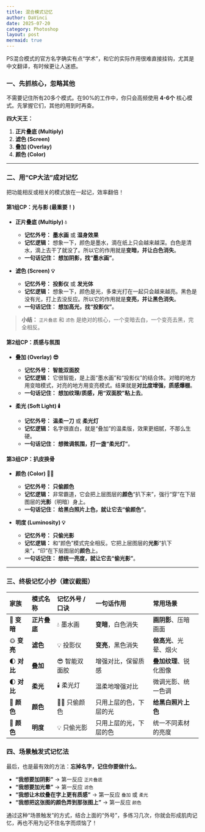 ```yaml
---
title: 混合模式记忆
author: DaVinci
date: 2025-07-20
category: Photoshop
layout: post
mermaid: true
---
```


PS混合模式的官方名字确实有点“学术”，和它的实际作用很难直接挂钩，尤其是中文翻译，有时候更让人迷惑。


### 一、先抓核心，忽略其他

不需要记住所有20多个模式。在90%的工作中，你只会高频使用 **4-6个** 核心模式。先掌握它们，其他的用到时再查。

**四大天王：**
1.  **正片叠底 (Multiply)**
2.  **滤色 (Screen)**
3.  **叠加 (Overlay)**
4.  **颜色 (Color)**

---

### 二、用“CP大法”成对记忆

把功能相反或相关的模式放在一起记，效率翻倍！

#### **第1组CP：光与影 (最重要！)**

* **正片叠底 (Multiply) 💧**
    * **记忆外号：** **墨水画** 或 **湿身效果**
    * **记忆逻辑：** 想象一下，颜色是墨水，滴在纸上只会越来越深。白色是清水，滴上去干了就没了。所以它的作用就是**变暗，并让白色消失**。
    * **一句话记住：** **想加阴影，找“墨水画”**。

* **滤色 (Screen) 💡**
    * **记忆外号：** **投影仪** 或 **发光体**
    * **记忆逻辑：** 想象一下，颜色是光，多束光打在一起只会越来越亮。黑色是没有光，打上去没反应。所以它的作用就是**变亮，并让黑色消失**。
    * **一句话记住：** **想加高光，找“投影仪”**。

> **小结：** `正片叠底` 和 `滤色` 是绝对的核心，一个变暗去白，一个变亮去黑，完全相反。

#### **第2组CP：质感与氛围**

* **叠加 (Overlay) 😎**
    * **记忆外号：** **智能双面胶**
    * **记忆逻辑：** 它很智能，是上面“墨水画”和“投影仪”的结合体。对暗的地方用变暗模式，对亮的地方用变亮模式。结果就是**对比度增强，质感爆棚**。
    * **一句话记住：** **想加纹理/质感，用“双面胶”粘上去**。

* **柔光 (Soft Light) 🕯️**
    * **记忆外号：** **温柔一刀** 或 **柔光灯**
    * **记忆逻辑：** 名字很直白，就是“叠加”的温柔版，效果更细腻，不那么生硬。
    * **一句话记住：** **想微调氛围，打一盏“柔光灯”**。

#### **第3组CP：扒皮换骨**

* **颜色 (Color) 👩‍🎨**
    * **记忆外号：** **只偷颜色**
    * **记忆逻辑：** 非常霸道，它会把上层图层的**颜色**“扒下来”，强行“穿”在下层图层的**光影**（明暗）身上。
    * **一句话记住：** **给黑白照片上色，就让它去“偷颜色”**。

* **明度 (Luminosity) 💡**
    * **记忆外号：** **只偷光影**
    * **记忆逻辑：** 和“颜色”模式完全相反。它把上层图层的**光影**“扒下来”，“印”在下层图层的**颜色**上。
    * **一句话记住：** **想统一亮度，就让它去“偷光影”**。

---

### 三、终极记忆小抄（建议截图）

| 家族 | 模式名称 | 记忆外号 / 口诀 | 一句话作用 | 常用场景 |
| :--- | :--- | :--- | :--- | :--- |
| 🌚 **变暗** | **正片叠底** | 💧 墨水画 | **变暗**，白色消失 | **画阴影**、压暗画面 |
| 🌞 **变亮** | **滤色** | 💡 投影仪 | **变亮**，黑色消失 | **做高光**、光晕、烟火 |
| 🌓 **对比** | **叠加** | 😎 智能双面胶 | 增强对比，保留质感 | **叠加纹理**、锐化图像 |
| 🌓 **对比** | **柔光** | 🕯️ 柔光灯 | 温柔地增强对比 | 微调光影、统一色调 |
| 🎨 **颜色** | **颜色** | 👩‍🎨 只偷颜色 | 只用上层的色，下层的光 | **给黑白照片上色** |
| 🎨 **颜色** | **明度** | 💡 只偷光影 | 只用上层的光，下层的色 | 统一不同素材的亮度 |

### 四、场景触发式记忆法

最后，也是最有效的方法：**忘掉名字，记住你要做什么**。

* **“我想要加阴影”** -> 第一反应 `正片叠底`
* **“我想要加光晕”** -> 第一反应 `滤色`
* **“我想让木纹叠在字上更有质感”** -> 第一反应 `叠加` 或 `柔光`
* **“我想把这张图的颜色弄到那张图上”** -> 第一反应 `颜色`

通过这种“场景触发”的方式，结合上面的“外号”，多练习几次，你就会形成肌肉记忆，再也不用为记不住名字而烦恼了！
